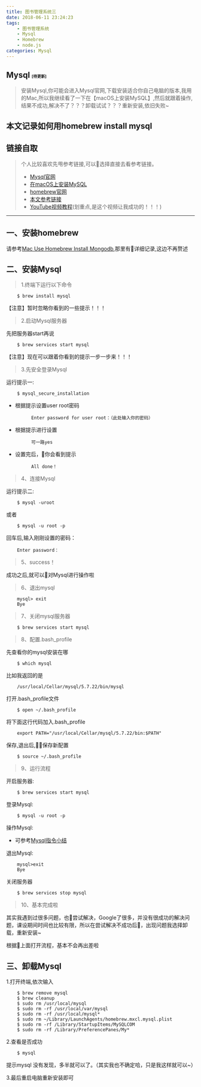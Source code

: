 ```yaml
---
title: 图书管理系统三
date: 2018-06-11 23:24:23
tags: 
    - 图书管理系统
    - Mysql 
    - Homebrew
    - node.js
categories: Mysql
---
```

## Mysql <span style="font-size:.5em">[待更新]</span>
> 安装Mysql,你可能会进入Mysql官网,下载安装适合你自己电脑的版本,我用的Mac,所以我继续看了一下在【macOS上安装MySQL】,然后就跟着操作,结果不成功,解决不了？？？卸载试试？？？重新安装,依旧失败~

<!--more-->

## 本文记录如何用homebrew install mysql

## 链接自取
>个人比较喜欢先甩参考链接,可以选择直接去看参考链接。
>- [Mysql官网](https://dev.mysql.com/doc/refman/8.0/en/installing.html)
>- [在macOS上安装MySQL](https://dev.mysql.com/doc/refman/8.0/en/osx-installation.html)
>- [homebrew官网](https://brew.sh/)
>- [本文参考链接](https://aaaaaashu.gitbooks.io/mac-dev-setup/content/Homebrew/index.html)
>- [YouTube视频教程](https://aaaaaashu.gitbooks.io/mac-dev-setup/content/MySql/index.html)(划重点,是这个视频让我成功的！！！)    

----
## 一、安装homebrew
请参考[Mac Use Homebrew Install Mongodb](https://hotyan.github.io/2018/05/29/use%20homebrew%20install%20mongodb/),那里有详细记录,这边不再赘述

## 二、安装Mysql
>1.终端下运行以下命令

        $ brew install mysql

【注意】暂时忽略你看到的一些提示！！！

>2.启动Mysql服务器  

先把服务器start再说

        $ brew services start mysql
  
【注意】现在可以跟着你看到的提示一步一步来！！！
>3.先安全登录Mysql  

运行提示一:  

        $ mysql_secure_installation  

- 根据提示设置user root密码  

            Enter password for user root：（此处输入你的密码）
- 根据提示进行设置  

            可一路yes
- 设置完后，你会看到提示  

            All done！
>4、连接Mysql  

运行提示二:
    
        $ mysql -uroot
或者
      
        $ mysql -u root -p    
    
回车后,输入刚刚设置的密码：  

        Enter password：

>5、success！  

成功之后,就可以对Mysql进行操作啦
> 6、退出mysql
    
        mysql> exit
        Bye
>7、关闭mysql服务器
   
        $ brew services start mysql

>8、配置.bash_profile  

先查看你的mysql安装在哪
    
        $ which mysql

比如我返回的是  
    
        /usr/local/Cellar/mysql/5.7.22/bin/mysql

打开.bash_profile文件
    
        $ open ~/.bash_profile

将下面这行代码加入.bash_profile
    
        export PATH="/usr/local/Cellar/mysql/5.7.22/bin:$PATH"

保存,退出后,保存新配置

        $ source ~/.bash_profile

>9、运行流程  

开启服务器:
    
        $ brew services start mysql
登录Mysql:
    
        $ mysql -u root -p
操作Mysql:  

- 可参考[Mysql指令小结](https://hotyan.github.io/2018/06/19/Mysql%E5%91%BD%E4%BB%A4%E5%B0%8F%E7%BB%93/)  

退出Mysql:

        mysql>exit
        Bye
关闭服务器

        $ brew services stop mysql

>10、基本完成啦  

其实我遇到过很多问题，也尝试解决，Google了很多，并没有很成功的解决问题，课设期间时间也比较有限，所以在尝试解决不成功后，出现问题我选择卸载，重新安装~ 
  
根据上面打开流程，基本不会再出差啦 

## 三、卸载Mysql
1.打开终端,依次输入

        $ brew remove mysql
        $ brew cleanup
        $ sudo rm /usr/local/mysql
        $ sudo rm -rf /usr/local/var/mysql
        $ sudo rm -rf /usr/local/mysql*
        $ sudo rm ~/Library/LaunchAgents/homebrew.mxcl.mysql.plist
        $ sudo rm -rf /Library/StartupItems/MySQLCOM
        $ sudo rm -rf /Library/PreferencePanes/My*

2.查看是否成功
    
        $ mysql

提示mysql 没有发现，多半就可以了。（其实我也不确定哈，只是我这样就可以~）

3.最后重启电脑重新安装即可
